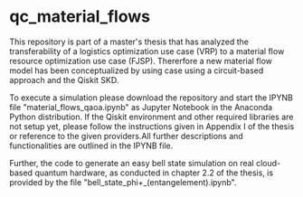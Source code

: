 # qc_material_flows
This repository is part of a master's thesis that has analyzed the transferability of a logistics optimization use case (VRP) to a material flow resource optimization use case (FJSP).
Thererfore a new material flow model has been conceptualized by using case using a circuit-based approach and the Qiskit SKD. 

To execute a simulation please download the repository and start the IPYNB file "material_flows_qaoa.ipynb" as Jupyter Notebook in the Anaconda Python distribution. If the Qiskit environment and other required libraries are not setup yet, please follow the instructions given in Appendix I of the thesis or reference to the given providers.All further descriptions and functionalities are outlined in the IPYNB file. 

Further, the code to generate an easy bell state simulation on real cloud-based quantum hardware, as conducted in chapter 2.2 of the thesis, is provided by the file "bell_state_phi+_(entangelement).ipynb".
